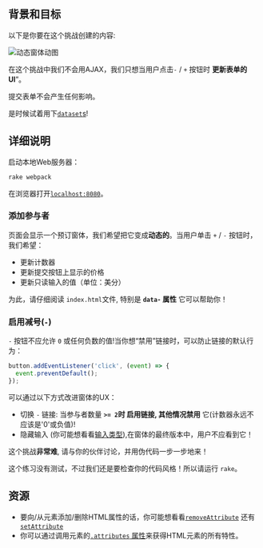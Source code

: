 ## 背景和目标

以下是你要在这个挑战创建的内容:

![动态窗体动图](https://raw.githubusercontent.com/lewagon/fullstack-images/master/frontend/booking-form.gif)

在这个挑战中我们不会用AJAX，我们只想当用户点击`-` / `+` 按钮时 **更新表单的UI**”。

提交表单不会产生任何影响。

是时候试着用下[`dataset`s](https://developer.mozilla.org/en-US/docs/Web/API/HTMLElement/dataset)!

## 详细说明

启动本地Web服务器：

```bash
rake webpack
```

在浏览器打开[`localhost:8080`](http://localhost:8080)。

### 添加参与者

页面会显示一个预订窗体，我们希望把它变成**动态的**。当用户单击 `+` / `-` 按钮时，我们希望：

- 更新计数器
- 更新提交按钮上显示的价格
- 更新只读输入的值（单位：美分）

为此，请仔细阅读 `index.html`文件, 特别是 **`data-` 属性** 它可以帮助你！

### 启用减号(`-`)

`-` 按钮不应允许 `0` 或任何负数的值!当你想“禁用”链接时，可以防止链接的默认行为：

```js
button.addEventListener('click', (event) => {
  event.preventDefault();
});

```

可以通过以下方式改进窗体的UX：

- 切换 `-` 链接: 当参与者数量 **`>= 2`**时 **启用**链接, 其他情况**禁用** 它(计数器永远不应该是'0'或负值)!
- 隐藏输入 (你可能想看看[输入类型](https://developer.mozilla.org/en-US/docs/Web/HTML/Element/input)),在窗体的最终版本中，用户不应看到它！

这个挑战**非常难**, 请与你的伙伴讨论，并用伪代码一步一步地来！

这个练习没有测试，不过我们还是要检查你的代码风格！所以请运行 `rake`。

## 资源

- 要向/从元素添加/删除HTML属性的话，你可能想看看[`removeAttribute`](https://developer.mozilla.org/en-US/docs/Web/API/Element/removeAttribute) 还有 [`setAttribute`](https://developer.mozilla.org/en-US/docs/Web/API/Element/setAttribute)
- 你可以通过调用元素的[`.attributes` 属性](https://developer.mozilla.org/en-US/docs/Web/API/Element/attributes)来获得HTML元素的所有特性。

